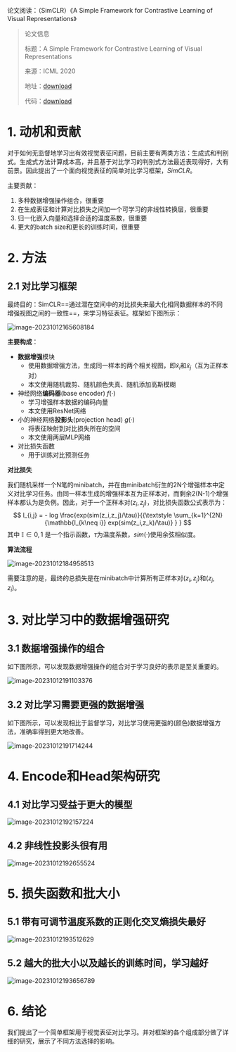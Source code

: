 论文阅读：（SimCLR）《A Simple Framework for Contrastive Learning of Visual Representations》

> 论文信息
>
> 标题：A Simple Framework for Contrastive Learning of Visual Representations
>
> 来源：ICML 2020
>
> 地址：[download](https://arxiv.org/pdf/2002.05709.pdf)
>
> 代码：[download](https://github.com/google-research/simclr)

# 1. 动机和贡献

对于如何无监督地学习出有效视觉表征问题，目前主要有两类方法：生成式和判别式。生成式方法计算成本高，并且基于对比学习的判别式方法最近表现得好，大有前景。因此提出了一个面向视觉表征的简单对比学习框架，$SimCLR$。

主要贡献：

1. 多种数据增强操作组合，很重要
2. 在生成表征和计算对比损失之间加一个可学习的非线性转换层，很重要
3. 归一化嵌入向量和选择合适的温度系数，很重要
4. 更大的batch size和更长的训练时间，很重要

# 2. 方法

## 2.1 对比学习框架

最终目的：SimCLR==通过潜在空间中的对比损失来最大化相同数据样本的不同增强视图之间的一致性==，来学习特征表征。框架如下图所示：

![image-20231012165608184](../img/image-20231012165608184.png)

**主要构成**：

- **数据增强**模块
  - 使用数据增强方法，生成同一样本的两个相关视图，即$\tilde x_i$和$\tilde x_j$（互为正样本对）
  - 本文使用随机裁剪、随机颜色失真、随机添加高斯模糊
- 神经网络**编码器**(base encoder) $f(·)$
  - 学习增强样本数据的编码向量
  - 本文使用ResNet网络
- 小的神经网络**投影头**(projection head) $g(·)$
  - 将表征映射到对比损失所在的空间
  - 本文使用两层MLP网络
- 对比损失函数
  - 用于训练对比预测任务

**对比损失**

我们随机采样一个N笔的minibatch，并在由minibatch衍生的2N个增强样本中定义对比学习任务。由同一样本生成的增强样本互为正样本对，而剩余2(N-1)个增强样本都认为是负例。因此，对于一个正样本对$(z_i,z_j)$，对比损失函数公式表示为：
$$
l_{i,j} = - log \frac{exp(sim(z_i,z_j)/\tau)}{{\textstyle \sum_{k=1}^{2N} {\mathbb{I_{k\neq i}} exp(sim(z_i,z_k)/\tau)} } }
$$
其中 $\mathbb{I} \in {0,1}$ 是一个指示函数，$\tau$为温度系数，$sim(·)$使用余弦相似度。

**算法流程**

![image-20231012184958513](../img/image-20231012184958513.png)

需要注意的是，最终的总损失是在minibatch中计算所有正样本对$(z_i,z_j)$和$(z_j,z_i)$。

# 3. 对比学习中的数据增强研究

## 3.1 数据增强操作的组合

如下图所示，可以发现数据增强操作的组合对于学习良好的表示是至关重要的。

![image-20231012191103376](../img/image-20231012191103376.png)

## 3.2 对比学习需要更强的数据增强

如下图所示，可以发现相比于监督学习，对比学习使用更强的(颜色)数据增强方法，准确率得到更大地改善。

![image-20231012191714244](../img/image-20231012191714244.png)

# 4. Encode和Head架构研究

## 4.1 对比学习受益于更大的模型

![image-20231012192157224](../img/image-20231012192157224.png)

## 4.2 非线性投影头很有用

![image-20231012192655524](../img/image-20231012192655524.png)

# 5. 损失函数和批大小

## 5.1 带有可调节温度系数的正则化交叉熵损失最好

![image-20231012193512629](../img/image-20231012193512629.png)

## 5.2 越大的批大小以及越长的训练时间，学习越好

![image-20231012193656789](../img/image-20231012193656789.png)

# 6. 结论

我们提出了一个简单框架用于视觉表征对比学习。并对框架的各个组成部分做了详细的研究，展示了不同方法选择的影响。